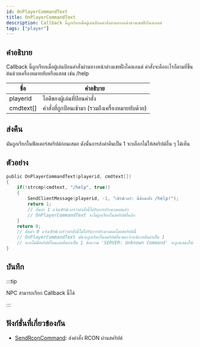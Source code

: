 ```yaml
---
id: OnPlayerCommandText
title: OnPlayerCommandText
description: Callback นี้ถูกเรียกเมื่อผู้เล่นป้อนคำสั่งผ่านทางหน้าต่างแชทฝั่งไคลเอนต์
tags: ["player"]
---
```


## คำอธิบาย

Callback นี้ถูกเรียกเมื่อผู้เล่นป้อนคำสั่งผ่านทางหน้าต่างแชทฝั่งไคลเอนต์ คำสั่งจะคืออะไรก็ตามที่ขึ้นต้นด้วยเครื่องหมายทับหรือแสลช เช่น /help

| ชื่อ        | คำอธิบาย                                                 |
| --------- | ----------------------------------------------------------- |
| playerid  | ไอดีของผู้เล่นที่ป้อนคำสั่ง                                         |
| cmdtext[] | คำสั่งที่ถูกป้อนเข้ามา (รวมถึงเครื่องหมายทับด้วย)                       |

## ส่งคืน

มันถูกเรียกในฟิลเตอร์สคริปต์ก่อนเสมอ ดังนั้นการส่งค่าคืนเป็น 1 จะบล็อกไม่ให้สคริปต์อื่น ๆ ได้เห็น

## ตัวอย่าง

```c
public OnPlayerCommandText(playerid, cmdtext[])
{
    if(!strcmp(cmdtext, "/help", true))
    {
        SendClientMessage(playerid, -1, "เซิร์ฟเวอร์: นี่คือคำสั่ง /help!");
        return 1;
        // คืนค่า 1 แจ้งเซิร์ฟเวอร์ว่าคำสั่งนี้ได้รับการประมวลผลแล้ว
        // OnPlayerCommandText จะไม่ถูกเรียกในสคริปต์อื่นอีก
    }
    return 0;
    // คืนค่า 0 แจ้งเซิร์ฟเวอร์ว่าคำสั่งนี้ไม่ได้รับการประมวลผลโดยสคริปต์นี้
    // OnPlayerCommandText มันจะถูกเรียกในสคริปต์อื่นจนกว่าจะมีการคืนค่าเป็น 1
    // หากไม่มีสคริปต์ไหนเลยคืนค่าเป็น 1 ข้อความ 'SERVER: Unknown Command' จะถูกแสดงให้กับผู้เล่น
}
```

## บันทึก

:::tip

NPC สามารถเรียก Callback นี้ได้

:::

## ฟังก์ชั่นที่เกี่ยวข้องกัน

- [SendRconCommand](../../scripting/functions/SendRconCommand.md): ส่งคำสั่ง RCON ผ่านสคริปต์
